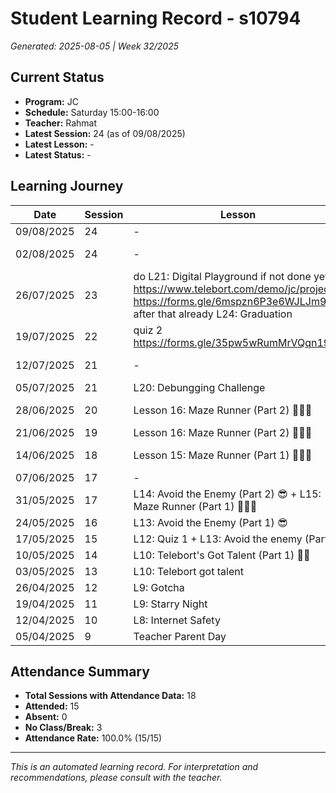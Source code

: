 # Student Learning Record - s10794
*Generated: 2025-08-05 | Week 32/2025*

## Current Status
- **Program:** JC
- **Schedule:** Saturday 15:00-16:00
- **Teacher:** Rahmat
- **Latest Session:** 24 (as of 09/08/2025)
- **Latest Lesson:** -
- **Latest Status:** -

## Learning Journey
| Date | Session | Lesson | Attendance | Progress |
|------|---------|--------|------------|----------|
| 09/08/2025 | 24 | - | - | - |
| 02/08/2025 | 24 | - | Rahmat | In Progress |
| 26/07/2025 | 23 | do L21: Digital Playground if not done yet https://www.telebort.com/demo/jc/project/6  https://forms.gle/6mspzn6P3e6WJLJm9 after that already L24: Graduation | Rahmat | In Progress |
| 19/07/2025 | 22 | quiz 2 https://forms.gle/35pw5wRumMrVQqn19 | Rahmat | Completed |
| 12/07/2025 | 21 | - | No Class | In Progress |
| 05/07/2025 | 21 | L20: Debungging Challenge | Rahmat | - |
| 28/06/2025 | 20 | Lesson 16: Maze Runner (Part 2) 🏃🏻‍♂️ | Rahmat | In Progress |
| 21/06/2025 | 19 | Lesson 16: Maze Runner (Part 2) 🏃🏻‍♂️ | Rahmat | Completed |
| 14/06/2025 | 18 | Lesson 15: Maze Runner (Part 1) 🏃🏻‍♂️ | Rahmat | In Progress |
| 07/06/2025 | 17 | - | No Class | - |
| 31/05/2025 | 17 | L14: Avoid the Enemy (Part 2) 😎 + L15: Maze Runner (Part 1) 🏃🏻‍♂️ | Rahmat | Completed |
| 24/05/2025 | 16 | L13: Avoid the Enemy (Part 1) 😎 | Rahmat | Completed |
| 17/05/2025 | 15 | L12: Quiz 1 + L13: Avoid the enemy (Part 1) | Rahmat | Completed |
| 10/05/2025 | 14 | L10: Telebort's Got Talent (Part 1) 🕺🏻 | Puvin | Completed |
| 03/05/2025 | 13 | L10: Telebort got talent | Rahmat | Completed |
| 26/04/2025 | 12 | L9: Gotcha | Rahmat | Completed |
| 19/04/2025 | 11 | L9: Starry Night | Rahmat | Completed |
| 12/04/2025 | 10 | L8: Internet Safety | Rahmat | Completed |
| 05/04/2025 | 9 | Teacher Parent Day | No Class | - |

## Attendance Summary
- **Total Sessions with Attendance Data:** 18
- **Attended:** 15
- **Absent:** 0
- **No Class/Break:** 3
- **Attendance Rate:** 100.0% (15/15)

---
*This is an automated learning record. For interpretation and recommendations, please consult with the teacher.*